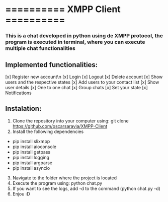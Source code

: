 # ========== XMPP Client ==========
### This is a chat developed in python using de XMPP protocol, the program is executed in terminal, where you can execute multiple chat functionalities

## Implemented functionalities:
[x] Register new account\n
[x] Login
[x] Logout
[x] Delete account
[x] Show users and the respective states
[x] Add users to your contact list
[x] Show user details
[x] One to one chat
[x] Group chats
[x] Set your state
[x] Notifications

## Instalation:

1. Clone the repository into your computer using: git clone https://github.com/oscarsaravia/XMPP-Client
2. Install the following dependencies
- pip install slixmpp
- pip install aioconsole
- pip install getpass
- pip install logging
- pip install argparse
- pip install asyncio

3. Navigate to the folder where the project is located
4. Execute the program using: python chat.py
5. If you want to see the logs, add -d to the command (python chat.py -d)
6. Enjou :D

